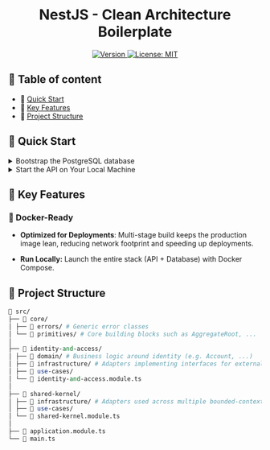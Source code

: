 <div align="center">
  <h1>NestJS - Clean Architecture Boilerplate</h1>

  <p>
    <a href="./README.md" target="_blank">
      <img alt="Version" src="https://img.shields.io/badge/version-1.0.0-blue.svg">
    </a>
    <a href="./LICENSE" target="_blank">
      <img alt="License: MIT" src="https://img.shields.io/badge/License-MIT-green.svg" />
    </a>
  </p>
</div>

## 📝 Table of content

- 🚀 [Quick Start](#quick-start)
- 🌟 [Key Features](#key-features)
- 📂 [Project Structure](#project-structure)

## <a id="quick-start" name="quick-start">🚀 Quick Start</a>

<details>
<summary>Bootstrap the PostgreSQL database</summary>

1. Start PostgreSQL using [docker-compose.yaml](/docker/docker-compose.yaml)

```shell
docker compose -f docker/docker-compose.yaml database
```

2. Run the SQL migrations

```shell
pnpm drizzle-kit migrate
```

</details>

<details>

<summary>Start the API on Your Local Machine</summary>

> [!IMPORTANT]
> This API requires a postgresql database. <br />
> See Database Setup for details.

```shell
# Run the backend in watch mode
pnpm dev
```

</details>

## <a id="key-features" name="key-features"> 🌟 Key Features </a>

### 🐳 Docker-Ready

- <b>Optimized for Deployments</b>: Multi-stage build keeps the production image lean, reducing network footprint and speeding up deployments.

- <b>Run Locally:</b> Launch the entire stack (API + Database) with Docker Compose.

## <a id="project-structure" name="project-structure"> 📂 Project Structure </a>

```perl
📁 src/
├── 📁 core/
│ ├── 📁 errors/ # Generic error classes
│ └── 📁 primitives/ # Core building blocks such as AggregateRoot, ...
│
├── 📁 identity-and-access/
│ ├── 📁 domain/ # Business logic around identity (e.g. Account, ...)
│ ├── 📁 infrastructure/ # Adapters implementing interfaces for external systems (e.g. database, JWT, email services, ...)
│ ├── 📁 use-cases/
│ └── 📄 identity-and-access.module.ts
│
├── 📁 shared-kernel/
│ ├── 📁 infrastructure/ # Adapters used across multiple bounded-contexts (e.g. GoogleCloudTasks, ...)
│ ├── 📁 use-cases/
│ └── 📄 shared-kernel.module.ts
│
├── 📄 application.module.ts
└── 📄 main.ts
```
